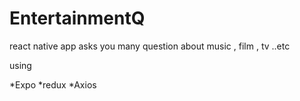 # EntertainmentQ
react native app asks you many question about music , film , tv ..etc

using 

*Expo
*redux
*Axios

